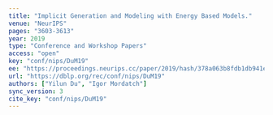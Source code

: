 ```yaml
---
title: "Implicit Generation and Modeling with Energy Based Models."
venue: "NeurIPS"
pages: "3603-3613"
year: 2019
type: "Conference and Workshop Papers"
access: "open"
key: "conf/nips/DuM19"
ee: "https://proceedings.neurips.cc/paper/2019/hash/378a063b8fdb1db941e34f4bde584c7d-Abstract.html"
url: "https://dblp.org/rec/conf/nips/DuM19"
authors: ["Yilun Du", "Igor Mordatch"]
sync_version: 3
cite_key: "conf/nips/DuM19"
---
```

